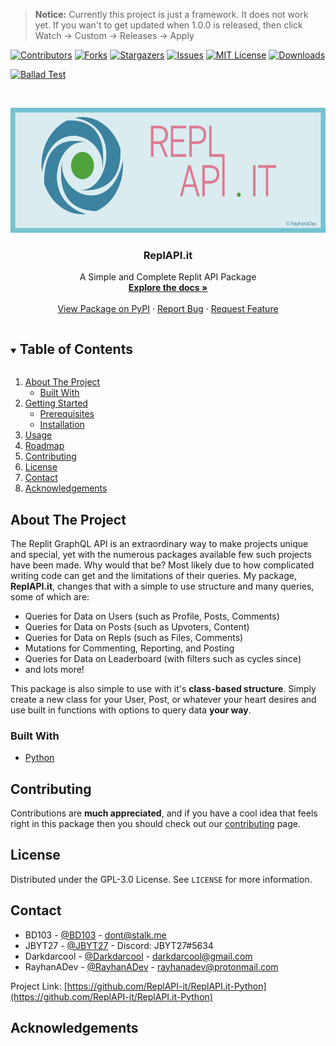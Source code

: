 > **Notice:** Currently this project is just a framework. It does not work yet.
> If you wan't to get updated when 1.0.0 is released, then click Watch -> Custom -> Releases -> Apply

[![Contributors][contributors-shield]][contributors-url]
[![Forks][forks-shield]][forks-url]
[![Stargazers][stars-shield]][stars-url]
[![Issues][issues-shield]][issues-url]
[![MIT License][license-shield]][license-url]
[![Downloads][downloads-shield]][downloads-url]

[![Ballad Test](https://github.com/ReplAPI-it/ReplAPI.it-Python/actions/workflows/balladtest.yml/badge.svg)](https://github.com/ReplAPI-it/ReplAPI.it-Python/actions/workflows/balladtest.yml)
<!-- PROJECT LOGO -->
<br />
<p align="center">
  <a href="https://github.com/ReplAPI-it/ReplAPI.it-Python">
    <img src="images/logo.jpg" alt="Logo" width="600" height="200">
  </a>

  <h3 align="center">ReplAPI.it</h3>

  <p align="center">
    A Simple and Complete Replit API Package
    <br />
    <a href="https://replapi-it.js.org"><strong>Explore the docs »</strong></a>
    <br />
    <br />
    <a href="https://pypi.org/project/replapi-it/">View Package on PyPI</a>
    ·
    <a href="https://github.com/ReplAPI-it/ReplAPI.it-Python/issues">Report Bug</a>
    ·
    <a href="https://github.com/ReplAPI-it/ReplAPI.it-Python/issues">Request Feature</a>
  </p>
</p>



<!-- TABLE OF CONTENTS -->
<details open="open">
  <summary><h2 style="display: inline-block">Table of Contents</h2></summary>
  <ol>
    <li>
      <a href="#about-the-project">About The Project</a>
      <ul>
        <li><a href="#built-with">Built With</a></li>
      </ul>
    </li>
    <li>
      <a href="#getting-started">Getting Started</a>
      <ul>
        <li><a href="#prerequisites">Prerequisites</a></li>
        <li><a href="#installation">Installation</a></li>
      </ul>
    </li>
    <li><a href="#usage">Usage</a></li>
    <li><a href="#roadmap">Roadmap</a></li>
    <li><a href="#contributing">Contributing</a></li>
    <li><a href="#license">License</a></li>
    <li><a href="#contact">Contact</a></li>
    <li><a href="#acknowledgements">Acknowledgements</a></li>
  </ol>
</details>



<!-- ABOUT THE PROJECT -->
## About The Project

<!-- [![Code Screenshot](images/screenshot.jpg)](https://replit.com/@ReplAPIit/Package) -->

The Replit GraphQL API is an extraordinary way to make projects unique and special, yet with the numerous packages available few such projects have been made. Why would that be? Most likely due to how complicated writing code can get and the limitations of their queries. My package, **ReplAPI.it**, changes that with a simple to use structure and many queries, some of which are:

* Queries for Data on Users (such as Profile, Posts, Comments)
* Queries for Data on Posts (such as Upvoters, Content)
* Queries for Data on Repls (such as Files, Comments)
* Mutations for Commenting, Reporting, and Posting
* Queries for Data on Leaderboard (with filters such as cycles since)
* and lots more!

This package is also simple to use with it's **class-based structure**. Simply create a new class for your User, Post, or whatever your heart desires and use built in functions with options to query data **your way**.

### Built With

* [Python](https://www.python.org/)

<!--
## Getting Started

I suggest requiring the ReplAPI.it module until ES imports in Python are stabilized.

### Prerequisites

If you have not already download npm:
* npm
  ```sh
  npm install npm@latest -g
  ```

### Installation

1. Install the latest version of the package
   ```sh
   $ npm install replapi-it
   ```
2. Require the package in your code
   ```js
   import ReplAPI from 'replapi-it';
   ``` 
3. Initilize the package
   ```js
   const replapi = ReplAPI({
      username: 'your-username-here'
   });
   ```

## Usage

Using ReplAPI.it is very simple! Let's create a simple user and ask for their cycles:
 ```js
 import ReplAPI from 'replapi-it';
 const replapi = ReplAPI({
   username: 'your-username-here'
 });
 
 const myUser = new replapi.User("RayhanADev");

 async function getCycles() {
   let info = await myUser.userGraphQLDataFull();
   let cycles = info.karma; // Yep, it's karma!
   console.log(`User Cycles: ${cycles}`)
 }
 
 getCycles()
 ```

Output:
 ```
 User Cycles: 1008
 ```


That was fun! Now how about getting a specific post? Let's create a simple post and ask for it's title:
 ```js
 import ReplAPI from 'replapi-it';
 const replapi = ReplAPI({
   username: 'your-username-here'
 });

 const myPost = new replapi.Post(78043);

 async function getTitle() {
   let info = await myPost.postDataFull();
   let title = info.title;
   console.log(`Post Title: ${title}`)
 }
 
 getTitle()
 ```
Output:
 ```
 Post Title: Presenting... 🤔 RayhanADev 🤔? (GraphQL Success!)
 ```

_For more examples, please refer to the [Documentation](https://replapi-it.js.org)_

## Roadmap

See the [open issues](https://github.com/RayhanADev/ReplAPI.it-Python/issues) for a list of proposed features (and known issues).

I'm considering adding in support for Crosis communications after they distribute developer keys again. Right now I'm experimenting with WSS and eval.repl.it for code execution!
-->

## Contributing

Contributions are **much appreciated**, and if you have a cool idea that feels right in this package then you should check out our [contributing](.github/CONTRIBUTING.md) page.

## License

Distributed under the GPL-3.0 License. See `LICENSE` for more information.

## Contact

- BD103 - [@BD103](https://replit.com/@BD103) - dont@stalk.me
- JBYT27 - [@JBYT27](https://replit.com/@JBYT27) - Discord: JBYT27#5634
- Darkdarcool - [@Darkdarcool](https://replit.com/@darkdarcool) - darkdarcool@gmail.com
- RayhanADev - [@RayhanADev](https://replit.com/@RayhanADev) - rayhanadev@protonmail.com

Project Link: [https://github.com/ReplAPI-it/ReplAPI.it-Python](https://github.com/ReplAPI-it/ReplAPI.it-Python)

## Acknowledgements





<!-- MARKDOWN LINKS & IMAGES -->
<!-- https://www.markdownguide.org/basic-syntax/#reference-style-links -->
[contributors-shield]: https://img.shields.io/github/contributors/ReplAPI-it/ReplAPI.it-Python.svg?style=for-the-badge
[contributors-url]: https://github.com/ReplAPI-it/ReplAPI.it-Python/graphs/contributors
[forks-shield]: https://img.shields.io/github/forks/ReplAPI-it/ReplAPI.it-Python.svg?style=for-the-badge
[forks-url]: https://github.com/ReplAPI-it/REPLAPI.it-Python/network/members
[stars-shield]: https://img.shields.io/github/stars/ReplAPI-it/ReplAPI.it-Python.svg?style=for-the-badge
[stars-url]: https://github.com/ReplAPI-it/ReplAPI.it-Python/stargazers
[issues-shield]: https://img.shields.io/github/issues/ReplAPI-it/ReplAPI.it-Python.svg?style=for-the-badge
[issues-url]: https://github.com/ReplAPI-it/ReplAPI.it-Python/issues
[license-shield]: https://img.shields.io/github/license/ReplAPI-it/ReplAPI.it-Python.svg?style=for-the-badge
[license-url]: https://github.com/ReplAPI-it/ReplAPI.it-Python/blob/master/LICENSE.txt
[downloads-shield]: https://img.shields.io/pypi/dw/replapi-it?style=for-the-badge
[downloads-url]: https://pypi.org/project/replapi-it/
